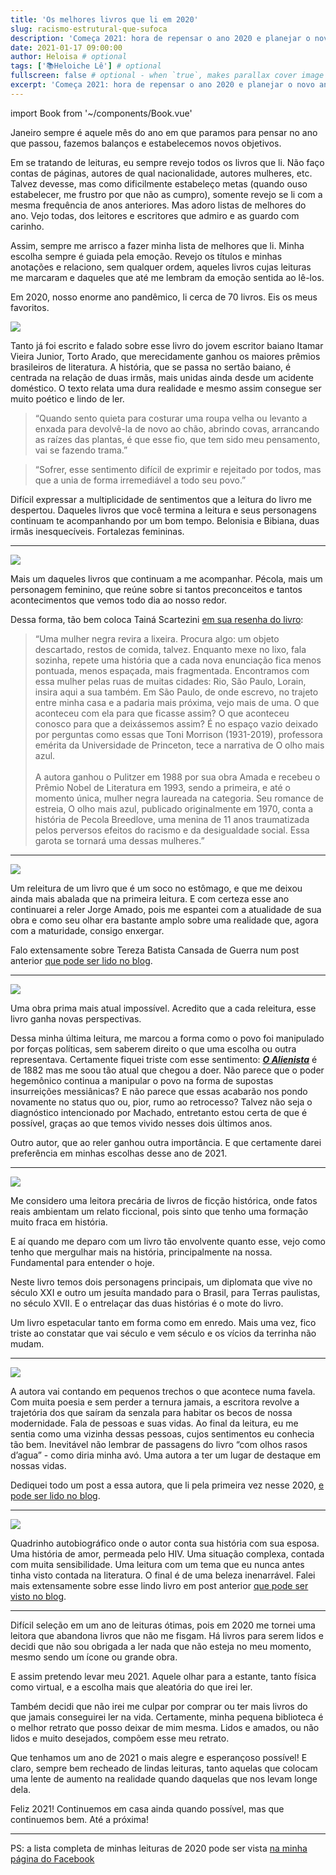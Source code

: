 ```yaml
---
title: 'Os melhores livros que li em 2020'
slug: racismo-estrutural-que-sufoca
description: 'Começa 2021: hora de repensar o ano 2020 e planejar o novo ano!'
date: 2021-01-17 09:00:00
author: Heloisa # optional
tags: ['📚Heloiche Lê'] # optional
fullscreen: false # optional - when `true`, makes parallax cover image take up full viewport height
excerpt: 'Começa 2021: hora de repensar o ano 2020 e planejar o novo ano!' # optional
---
```


import Book from '~/components/Book.vue'

Janeiro sempre é aquele mês do ano em que paramos para pensar no ano que passou, fazemos balanços e estabelecemos novos objetivos.

Em se tratando de leituras, eu sempre revejo todos os livros que li. Não faço contas de páginas, autores de qual nacionalidade, autores mulheres, etc. Talvez devesse, mas como dificilmente estabeleço metas (quando ouso estabelecer, me frustro por que não as cumpro), somente revejo se li com a mesma frequência de anos anteriores. Mas adoro listas de melhores do ano. Vejo todas, dos leitores e escritores que admiro e as guardo com carinho.

Assim, sempre me arrisco a fazer minha lista de melhores que li. Minha escolha sempre é guiada pela emoção. Revejo os títulos e minhas anotações e relaciono, sem qualquer ordem, aqueles livros cujas leituras me marcaram e daqueles que até me lembram da emoção sentida ao lê-los.

Em 2020, nosso enorme ano pandêmico, li cerca de 70 livros. Eis os meus favoritos.

<book title="Torto arado" author="Itamar Vieira Junior" link="https://amzn.to/35OZkXy">
<a target="_blank"  href="https://www.amazon.com.br/gp/product/6580309318/ref=as_li_tl?ie=UTF8&camp=1789&creative=9325&creativeASIN=6580309318&linkCode=as2&tag=heloiche0f-20&linkId=1ea82aab7ea19c9ce0243543a183f517"><img border="0" src="//ws-na.amazon-adsystem.com/widgets/q?_encoding=UTF8&MarketPlace=BR&ASIN=6580309318&ServiceVersion=20070822&ID=AsinImage&WS=1&Format=_SL250_&tag=heloiche0f-20" ></a>
</book>

Tanto já foi escrito e falado sobre esse livro do jovem escritor baiano Itamar Vieira Junior, Torto Arado, que merecidamente ganhou os maiores prêmios brasileiros de literatura. A história, que se passa no sertão baiano, é centrada na relação de duas irmãs, mais unidas ainda desde um acidente doméstico. O texto relata uma dura realidade e mesmo assim consegue ser muito poético e lindo de ler.

> “Quando sento quieta para costurar uma roupa velha ou levanto a enxada para devolvê-la de novo ao chão, abrindo covas, arrancando as raízes das plantas, é que esse fio, que tem sido meu pensamento, vai se fazendo trama.”

> “Sofrer, esse sentimento difícil de exprimir e rejeitado por todos, mas que a unia de forma irremediável a todo seu povo.”

Difícil expressar a multiplicidade de sentimentos que a leitura do livro me despertou. Daqueles livros que você termina a leitura e seus personagens continuam te acompanhando por um bom tempo. Belonisia e Bibiana, duas irmãs inesquecíveis. Fortalezas femininas.

---

<book title="O Olho Mais Azul" author="Toni Morrison" link="https://amzn.to/38Aihyo">
<a target="_blank"  href="https://www.amazon.com.br/gp/product/8535903151/ref=as_li_tl?ie=UTF8&camp=1789&creative=9325&creativeASIN=8535903151&linkCode=as2&tag=heloiche0f-20&linkId=5f21e68dc585e4218dfd8bc3fe59c682"><img border="0" src="//ws-na.amazon-adsystem.com/widgets/q?_encoding=UTF8&MarketPlace=BR&ASIN=8535903151&ServiceVersion=20070822&ID=AsinImage&WS=1&Format=_SL250_&tag=heloiche0f-20" ></a>
</book>

Mais um daqueles livros que continuam a me acompanhar. Pécola, mais um personagem feminino, que reúne sobre si tantos preconceitos e tantos acontecimentos que vemos todo dia ao nosso redor.

Dessa forma, tão bem coloca Tainá Scartezini [em sua resenha do livro](https://www.comciencia.br/um-enorme-ser-humano-uma-enorme-obra-o-primeiro-livro-de-toni-morrison-o-olho-mais-azul/):

> “Uma mulher negra revira a lixeira. Procura algo: um objeto descartado, restos de comida, talvez. Enquanto mexe no lixo, fala sozinha, repete uma história que a cada nova enunciação fica menos pontuada, menos espaçada, mais fragmentada. Encontramos com essa mulher pelas ruas de muitas cidades: Rio, São Paulo, Lorain, insira aqui a sua também. Em São Paulo, de onde escrevo, no trajeto entre minha casa e a padaria mais próxima, vejo mais de uma. O que aconteceu com ela para que ficasse assim? O que aconteceu conosco para que a deixássemos assim? É no espaço vazio deixado por perguntas como essas que Toni Morrison (1931-2019), professora emérita da Universidade de Princeton, tece a narrativa de O olho mais azul.
> <br><br>
> A autora ganhou o Pulitzer em 1988 por sua obra Amada e recebeu o Prêmio Nobel de Literatura em 1993, sendo a primeira, e até o momento única, mulher negra laureada na categoria. Seu romance de estreia, O olho mais azul, publicado originalmente em 1970, conta a história de Pecola Breedlove, uma menina de 11 anos traumatizada pelos perversos efeitos do racismo e da desigualdade social. Essa garota se tornará uma dessas mulheres.”

---

<book title="Tereza Batista cansada de guerra" author="Jorge Amado" link="https://amzn.to/3oF4ZpQ">
<a target="_blank"  href="https://www.amazon.com.br/gp/product/B00B0XJAES/ref=as_li_tl?ie=UTF8&camp=1789&creative=9325&creativeASIN=B00B0XJAES&linkCode=as2&tag=heloiche0f-20&linkId=129c0722387e0274bc423663c93c3e74"><img border="0" src="//ws-na.amazon-adsystem.com/widgets/q?_encoding=UTF8&MarketPlace=BR&ASIN=B00B0XJAES&ServiceVersion=20070822&ID=AsinImage&WS=1&Format=_SL250_&tag=heloiche0f-20" ></a>
</book>

Um releitura de um livro que é um soco no estômago, e que me deixou ainda mais abalada que na primeira leitura. E com certeza esse ano continuarei a reler Jorge Amado, pois me espantei com a atualidade de sua obra e como seu olhar era bastante amplo sobre uma realidade que, agora com a maturidade, consigo enxergar.

Falo extensamente sobre Tereza Batista Cansada de Guerra num post anterior [que pode ser lido no blog](https://heloiche.com/posts/estupro-institucionalizado/).

---

<book title="O Alienista" author="Machado de Assis" link="https://amzn.to/3qeyQpy">
<a target="_blank"  href="https://www.amazon.com.br/gp/product/6580210087/ref=as_li_tl?ie=UTF8&camp=1789&creative=9325&creativeASIN=6580210087&linkCode=as2&tag=heloiche0f-20&linkId=620c86f8c26bf73f6882969334eb97e4"><img border="0" src="//ws-na.amazon-adsystem.com/widgets/q?_encoding=UTF8&MarketPlace=BR&ASIN=6580210087&ServiceVersion=20070822&ID=AsinImage&WS=1&Format=_SL250_&tag=heloiche0f-20" ></a>
</book>

Uma obra prima mais atual impossível. Acredito que a cada releitura, esse livro ganha novas perspectivas.

Dessa minha última leitura, me marcou a forma como o povo foi manipulado por forças políticas, sem saberem direito o que uma escolha ou outra representava. Certamente fiquei triste com esse sentimento: **_[O Alienista](https://amzn.to/3qeyQpy)_** é de 1882 mas me soou tão atual que chegou a doer. Não parece que o poder hegemônico continua a manipular o povo na forma de supostas insurreições messiânicas? E não parece que essas acabarão nos pondo novamente no status quo ou, pior, rumo ao retrocesso? Talvez não seja o diagnóstico intencionado por Machado, entretanto estou certa de que é possível, graças ao que temos vivido nesses dois últimos anos.

Outro autor, que ao reler ganhou outra importância. E que certamente darei preferência em minhas escolhas desse ano de 2021.

---

<book title="Das terras bárbaras" author="Ricardo Da Costa Aguiar" link="https://amzn.to/3i4Q9Xe">
<a target="_blank"  href="https://www.amazon.com.br/gp/product/8584190961/ref=as_li_tl?ie=UTF8&camp=1789&creative=9325&creativeASIN=8584190961&linkCode=as2&tag=heloiche0f-20&linkId=64b6d73b5ff33151f6f78a69d9617a5e"><img border="0" src="//ws-na.amazon-adsystem.com/widgets/q?_encoding=UTF8&MarketPlace=BR&ASIN=8584190961&ServiceVersion=20070822&ID=AsinImage&WS=1&Format=_SL250_&tag=heloiche0f-20" ></a>
</book>

Me considero uma leitora precária de livros de ficção histórica, onde fatos reais ambientam um relato ficcional, pois sinto que tenho uma formação muito fraca em história.

E aí quando me deparo com um livro tão envolvente quanto esse, vejo como tenho que mergulhar mais na história, principalmente na nossa. Fundamental para entender o hoje.

Neste livro temos dois personagens principais, um diplomata que vive no século XXI e outro um jesuíta mandado para o Brasil, para Terras paulistas, no século XVII. E o entrelaçar das duas histórias é o mote do livro.

Um livro espetacular tanto em forma como em enredo. Mais uma vez, fico triste ao constatar que vai século e vem século e os vícios da terrinha não mudam.

---

<book title="Becos Da Memória" author="Conceição Evaristo" link="https://amzn.to/35xSqW1">
<a target="_blank"  href="https://www.amazon.com.br/gp/product/8534705208/ref=as_li_tl?ie=UTF8&camp=1789&creative=9325&creativeASIN=8534705208&linkCode=as2&tag=heloiche0f-20&linkId=900c8867ca6aeb4223ceea0f44e4fec1"><img border="0" src="//ws-na.amazon-adsystem.com/widgets/q?_encoding=UTF8&MarketPlace=BR&ASIN=8534705208&ServiceVersion=20070822&ID=AsinImage&WS=1&Format=_SL250_&tag=heloiche0f-20" ></a>
</book>

A autora vai contando em pequenos trechos o que acontece numa favela. Com muita poesia e sem perder a ternura jamais, a escritora revolve a trajetória dos que saíram da senzala para habitar os becos de nossa modernidade. Fala de pessoas e suas vidas. Ao final da leitura, eu me sentia como uma vizinha dessas pessoas, cujos sentimentos eu conhecia tão bem. Inevitável não lembrar de passagens do livro “com olhos rasos d’agua” - como diria minha avó. Uma autora a ter um lugar de destaque em nossas vidas.

Dediquei todo um post a essa autora, que li pela primeira vez nesse 2020, [e pode ser lido no blog](https://heloiche.com/posts/conceicao-evaristo/).

---

<book title="Pílulas azuis" author="Frederik Peeters" link="https://amzn.to/2LNa2pF">
<a target="_blank"  href="https://www.amazon.com.br/gp/product/8582861591/ref=as_li_tl?ie=UTF8&camp=1789&creative=9325&creativeASIN=8582861591&linkCode=as2&tag=heloiche0f-20&linkId=29f6efe6c024df462e17e9bcb72689ae"><img border="0" src="//ws-na.amazon-adsystem.com/widgets/q?_encoding=UTF8&MarketPlace=BR&ASIN=8582861591&ServiceVersion=20070822&ID=AsinImage&WS=1&Format=_SL250_&tag=heloiche0f-20" ></a>
</book>

Quadrinho autobiográfico onde o autor conta sua história com sua esposa. Uma história de amor, permeada pelo HIV. Uma situação complexa, contada com muita sensibilidade. Uma leitura com um tema que eu nunca antes tinha visto contada na literatura. O final é de uma beleza inenarrável. Falei mais extensamente sobre esse lindo livro em post anterior [que pode ser visto no blog](https://heloiche.com/posts/clubes-de-leitura/).

---

Difícil seleção em um ano de leituras ótimas, pois em 2020 me tornei uma leitora que abandona livros que não me fisgam. Há livros para serem lidos e decidi que não sou obrigada a ler nada que não esteja no meu momento, mesmo sendo um ícone ou grande obra.

E assim pretendo levar meu 2021. Aquele olhar para a estante, tanto física como virtual, e a escolha mais que aleatória do que irei ler.

Também decidi que não irei me culpar por comprar ou ter mais livros do que jamais conseguirei ler na vida. Certamente, minha pequena biblioteca é o melhor retrato que posso deixar de mim mesma. Lidos e amados, ou não lidos e muito desejados, compõem esse meu retrato.

Que tenhamos um ano de 2021 o mais alegre e esperançoso possível! E claro, sempre bem recheado de lindas leituras, tanto aquelas que colocam uma lente de aumento na realidade quando daquelas que nos levam longe dela.

Feliz 2021! Continuemos em casa ainda quando possível, mas que continuemos bem. Até a próxima!

---

PS: a lista completa de minhas leituras de 2020 pode ser vista [na minha página do Facebook](https://www.facebook.com/media/set/?set=a.10206849792521300&type=3)
